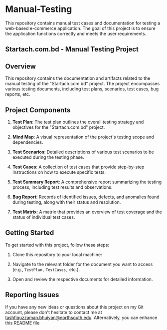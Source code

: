 # Manual-Testing
 This repository contains manual test cases and documentation for testing a web-based e-commerce application. The goal of this project is to ensure the application functions correctly and meets the user requirements.

## Startach.com.bd - Manual Testing Project

## Overview

This repository contains the documentation and artifacts related to the manual testing of the "Startach.com.bd" project. The project encompasses various testing documents, including test plans, scenarios, test cases, bug reports, etc.

## Project Components

1. **Test Plan**: The test plan outlines the overall testing strategy and objectives for the "Startach.com.bd" project.

2. **Mind Map**: A visual representation of the project's testing scope and dependencies.

3. **Test Scenarios**: Detailed descriptions of various test scenarios to be executed during the testing phase.

4. **Test Cases**: A collection of test cases that provide step-by-step instructions on how to execute specific tests.

5. **Test Summary Report**: A comprehensive report summarizing the testing process, including test results and observations.

6. **Bug Report**: Records of identified issues, defects, and anomalies found during testing, along with their status and resolution.

7. **Test Matrix**: A matrix that provides an overview of test coverage and the status of individual test cases.

## Getting Started

To get started with this project, follow these steps:

1. Clone this repository to your local machine:

2. Navigate to the relevant folder for the document you want to access (e.g., `TestPlan,` `TestCases,` etc.).

3. Open and review the respective documents for detailed information.


## Reporting Issues

If you have any new ideas or questions about this project on my Git account, please don't hesitate to contact me at tashfiquzzaman.bhuiyan@northsouth.edu. Alternatively, you can enhance this README file
